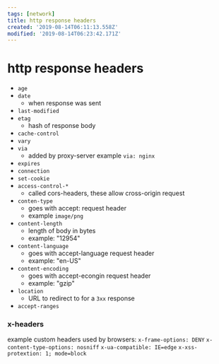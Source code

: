 ```yaml
---
tags: [network]
title: http response headers
created: '2019-08-14T06:11:13.558Z'
modified: '2019-08-14T06:23:42.171Z'
---
```


# http response headers

- `age`
- `date` 
  - when response was sent
- `last-modified`
- `etag` 
  - hash of response body
- `cache-control`
- `vary` 
- `via`
  - added by proxy-server example `via: nginx`
- `expires`
- `connection` 
- `set-cookie` 
- `access-control-*` 
  - called cors-headers, these allow cross-origin request
- `conten-type`
  - goes with accept: request header 
  - example `image/png`
- `content-length` 
  - length of body in bytes
  - example: "12954"
- `content-language` 
  - goes with accept-language request header
  - example: "en-US"
- `content-encoding` 
  -  goes with accept-econgin request header
  - example: "gzip"
- `location` 
  - URL to redirect to for a `3xx` response
- `accept-ranges`

### x-headers
example custom headers used by browsers:
`x-frame-options: DENY`
`x-content-type-options: nosniff`
`x-ua-compatible: IE=edge`
`x-xss-protextion: 1; mode=block`
